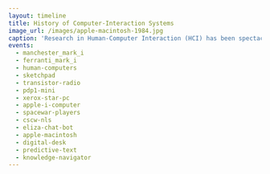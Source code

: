 ```yaml
---
layout: timeline 
title: History of Computer-Interaction Systems
image_url: /images/apple-macintosh-1984.jpg
caption: 'Research in Human-Computer Interaction (HCI) has been spectacularly successful, and has fundamentally changed computing. Just one example is the ubiquitous graphical interface used by Microsoft Windows 95, which is based on the Macintosh, which is based on work at Xerox PARC, which in turn is based on early research at the Stanford Research Laboratory (now SRI) and at the Massachusetts Institute of Technology'
events:
  - manchester_mark_i
  - ferranti_mark_i
  - human-computers
  - sketchpad
  - transistor-radio
  - pdp1-mini
  - xerox-star-pc
  - apple-i-computer
  - spacewar-players
  - cscw-nls
  - eliza-chat-bot 
  - apple-macintosh  
  - digital-desk
  - predictive-text
  - knowledge-navigator
---
```

